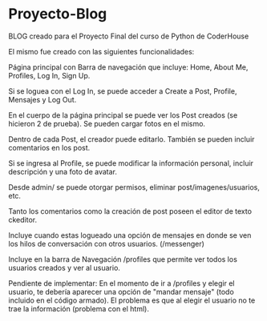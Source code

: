 # Proyecto-Blog

BLOG creado para el Proyecto Final del curso de Python de CoderHouse

El mismo fue creado con las siguientes funcionalidades:

Página principal con Barra de navegación que incluye: Home, About Me, Profiles, Log In, Sign Up.

Si se loguea con el Log In, se puede acceder a Create a Post, Profile, Mensajes y Log Out.

En el cuerpo de la página principal se puede ver los Post creados (se hicieron 2 de prueba). Se pueden cargar fotos en el mismo.

Dentro de cada Post, el creador puede editarlo. También se pueden incluir comentarios en los post.

Si se ingresa al Profile, se puede modificar la información personal, incluir descripción y una foto de avatar.

Desde admin/ se puede otorgar permisos, eliminar post/imagenes/usuarios, etc.

Tanto los comentarios como la creación de post poseen el editor de texto ckeditor.

Incluye cuando estas logueado una opción de mensajes en donde se ven los hilos de conversación con otros usuarios. (/messenger)

Incluye en la barra de Navegación /profiles que permite ver todos los usuarios creados y ver al usuario.

Pendiente de implementar: En el momento de ir a /profiles y elegir el usuario, te debería aparecer una opción de "mandar mensaje"
(todo incluido en el código armado). El problema es que al elegir el usuario no te trae la información (problema con el html).
